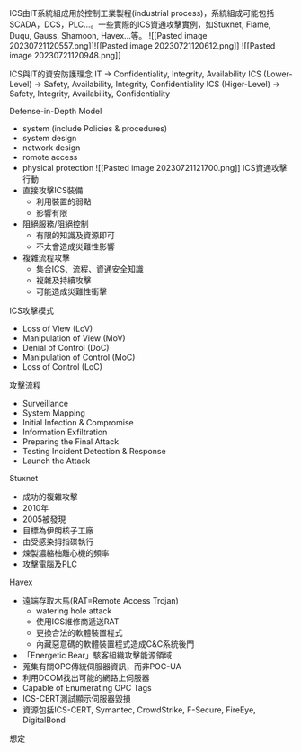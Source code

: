ICS由IT系統組成用於控制工業製程(industrial process)，系統組成可能包括SCADA，DCS，PLC...。一些實際的ICS資通攻擊實例，如Stuxnet, Flame, Duqu, Gauss, Shamoon, Havex...等。
![[Pasted image 20230721120557.png]]![[Pasted image 20230721120612.png]]
![[Pasted image 20230721120948.png]]

ICS與IT的資安防護理念
IT -> Confidentiality, Integrity, Availability
ICS (Lower-Level) -> Safety, Availability, Integrity, Confidentiality
ICS (Higer-Level) -> Safety, Integrity, Availability, Confidentiality

Defense-in-Depth Model
* system (include Policies & procedures)
* system design
* network design
* romote access
* physical protection
![[Pasted image 20230721121700.png]]
ICS資通攻擊行動
* 直接攻擊ICS裝備
	* 利用裝置的弱點
	* 影響有限
* 阻絕服務/阻絕控制
	* 有限的知識及資源即可
	* 不太會造成災難性影響
* 複雜流程攻擊
	* 集合ICS、流程、資通安全知識
	* 複雜及持續攻擊
	* 可能造成災難性衝擊

ICS攻擊模式
* Loss of View (LoV)
* Manipulation of View (MoV)
* Denial of Control (DoC)
* Manipulation of Control (MoC)
* Loss of Control (LoC)

攻擊流程
* Surveillance
* System Mapping
* Initial Infection & Compromise
* Information Exfiltration
* Preparing the Final Attack
* Testing Incident Detection & Response
* Launch the Attack

Stuxnet
* 成功的複雜攻擊
* 2010年
* 2005被發現
* 目標為伊朗核子工廠
* 由受感染拇指碟執行
* 煉製濃縮柚離心機的頻率
* 攻擊電腦及PLC

Havex
* 遠端存取木馬(RAT=Remote Access Trojan)
	* watering hole attack
	* 使用ICS維修商遞送RAT
	* 更換合法的軟體裝置程式
	* 內藏惡意碼的軟體裝置程式造成C&C系統後門
* 「Energetic Bear」駭客組織攻擊能源領域
* 蒐集有關OPC傳統伺服器資訊，而非POC-UA
* 利用DCOM找出可能的網路上伺服器
* Capable of Enumerating OPC Tags
* ICS-CERT測試顯示伺服器毀損
* 資源包括ICS-CERT, Symantec, CrowdStrike, F-Secure, FireEye, DigitalBond

想定

